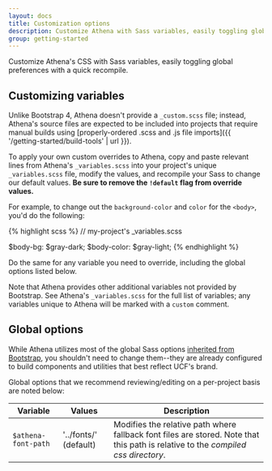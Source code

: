 ```yaml
---
layout: docs
title: Customization options
description: Customize Athena with Sass variables, easily toggling global preferences with a quick recompile.
group: getting-started
---
```


Customize Athena's CSS with Sass variables, easily toggling global preferences with a quick recompile.

## Customizing variables

Unlike Bootstrap 4, Athena doesn't provide a `_custom.scss` file; instead, Athena's source files are expected to be included into projects that require manual builds using [properly-ordered .scss and .js file imports]({{ '/getting-started/build-tools' | url }}).

To apply your own custom overrides to Athena, copy and paste relevant lines from Athena's `_variables.scss` into your project's unique `_variables.scss` file, modify the values, and recompile your Sass to change our default values. **Be sure to remove the `!default` flag from override values.**

For example, to change out the `background-color` and `color` for the `<body>`, you'd do the following:

{% highlight scss %}
// my-project's _variables.scss

$body-bg:    $gray-dark;
$body-color: $gray-light;
{% endhighlight %}

Do the same for any variable you need to override, including the global options listed below.

Note that Athena provides other additional variables not provided by Bootstrap.  See Athena's `_variables.scss` for the full list of variables; any variables unique to Athena will be marked with a `custom` comment.

## Global options

While Athena utilizes most of the global Sass options [inherited from Bootstrap](https://v4-alpha.getbootstrap.com/getting-started/options/#global-options), you shouldn't need to change them--they are already configured to build components and utilities that best reflect UCF's brand.

Global options that we recommend reviewing/editing on a per-project basis are noted below:

| Variable                    | Values                             | Description                                                                            |
| --------------------------- | ---------------------------------- | -------------------------------------------------------------------------------------- |
| `$athena-font-path`         | '../fonts/' (default)              | Modifies the relative path where fallback font files are stored. Note that this path is relative to the _compiled css directory_. |

